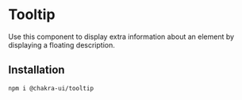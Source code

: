 # Tooltip

Use this component to display extra information about an element by displaying a
floating description.

## Installation

```sh
npm i @chakra-ui/tooltip
```
